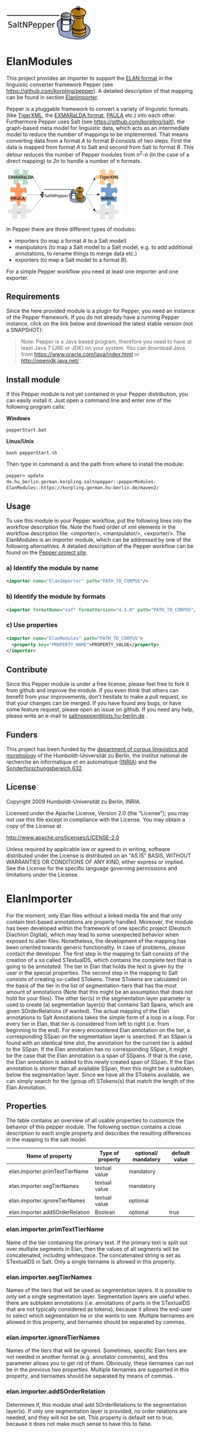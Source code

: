 ![SaltNPepper project](./gh-site/img/SaltNPepper_logo2010.png)
# ElanModules
This project provides an importer to support the [ELAN format](https://tla.mpi.nl/tools/tla-tools/elan/) in the linguistic converter framework Pepper (see https://github.com/korpling/pepper). A detailed description of that mapping can be found in section [ElanImporter](#details).

Pepper is a pluggable framework to convert a variety of linguistic formats (like [TigerXML](http://www.ims.uni-stuttgart.de/forschung/ressourcen/werkzeuge/TIGERSearch/doc/html/TigerXML.html), the [EXMARaLDA format](http://www.exmaralda.org/), [PAULA](http://www.sfb632.uni-potsdam.de/paula.html) etc.) into each other. Furthermore Pepper uses Salt (see https://github.com/korpling/salt), the graph-based meta model for linguistic data, which acts as an intermediate model to reduce the number of mappings to be implemented. That means converting data from a format _A_ to format _B_ consists of two steps. First the data is mapped from format _A_ to Salt and second from Salt to format _B_. This detour reduces the number of Pepper modules from _n<sup>2</sup>-n_ (in the case of a direct mapping) to _2n_ to handle a number of n formats.

![n:n mappings via SaltNPepper](./gh-site/img/puzzle.png)

In Pepper there are three different types of modules:
* importers (to map a format _A_ to a Salt model)
* manipulators (to map a Salt model to a Salt model, e.g. to add additional annotations, to rename things to merge data etc.)
* exporters (to map a Salt model to a format _B_).

For a simple Pepper workflow you need at least one importer and one exporter.

## Requirements
Since the here provided module is a plugin for Pepper, you need an instance of the Pepper framework. If you do not already have a running Pepper instance, click on the link below and download the latest stable version (not a SNAPSHOT):

> Note:
> Pepper is a Java based program, therefore you need to have at least Java 7 (JRE or JDK) on your system. You can download Java from https://www.oracle.com/java/index.html or http://openjdk.java.net/ .


## Install module
If this Pepper module is not yet contained in your Pepper distribution, you can easily install it. Just open a command line and enter one of the following program calls:

**Windows**
```
pepperStart.bat 
```

**Linux/Unix**
```
bash pepperStart.sh 
```

Then type in command *is* and the path from where to install the module:
```
pepper> update de.hu_berlin.german.korpling.saltnpepper::pepperModules-ElanModules::https://korpling.german.hu-berlin.de/maven2/
```

## Usage
To use this module in your Pepper workflow, put the following lines into the workflow description file. Note the fixed order of xml elements in the workflow description file: &lt;importer/>, &lt;manipulator/>, &lt;exporter/>. The ElanModules is an importer module, which can be addressed by one of the following alternatives.
A detailed description of the Pepper workflow can be found on the [Pepper project site](https://github.com/korpling/pepper). 

### a) Identify the module by name

```xml
<importer name="ElanImporter" path="PATH_TO_CORPUS"/>
```

### b) Identify the module by formats
```xml
<importer formatName="eaf" formatVersion="4.5.0" path="PATH_TO_CORPUS"/>
```

### c) Use properties
```xml
<importer name="ElanModules" path="PATH_TO_CORPUS">
  <property key="PROPERTY_NAME">PROPERTY_VALUE</property>
</importer>
```

## Contribute
Since this Pepper module is under a free license, please feel free to fork it from github and improve the module. If you even think that others can benefit from your improvements, don't hesitate to make a pull request, so that your changes can be merged.
If you have found any bugs, or have some feature request, please open an issue on github. If you need any help, please write an e-mail to saltnpepper@lists.hu-berlin.de .

## Funders
This project has been funded by the [department of corpus linguistics and morphology](https://www.linguistik.hu-berlin.de/institut/professuren/korpuslinguistik/) of the Humboldt-Universität zu Berlin, the Institut national de recherche en informatique et en automatique ([INRIA](www.inria.fr/en/)) and the [Sonderforschungsbereich 632](https://www.sfb632.uni-potsdam.de/en/). 

## License
  Copyright 2009 Humboldt-Universität zu Berlin, INRIA.

  Licensed under the Apache License, Version 2.0 (the "License");
  you may not use this file except in compliance with the License.
  You may obtain a copy of the License at
 
  http://www.apache.org/licenses/LICENSE-2.0

  Unless required by applicable law or agreed to in writing, software
  distributed under the License is distributed on an "AS IS" BASIS,
  WITHOUT WARRANTIES OR CONDITIONS OF ANY KIND, either express or implied.
  See the License for the specific language governing permissions and
  limitations under the License.


# <a name="details">ElanImporter</a>

For the moment, only Elan files without a linked media file and that only contain text-based annotations are properly handled. Moreover, the module has been developed within the framework of one specific project (Deutsch Diachron Digital), which may lead to some unexpected behavior when exposed to alien files. Nonetheless, the development of the mapping has been oriented towards generic functionality. In case of problems, please contact the developer.
The first step in the mapping to Salt consists of the creation of a so called STextualDS, which contains the complete text that is going to be annotated. The tier in Elan that holds the text is given by the user in the special properties.
The second step in the mapping to Salt consists of creating so-called STokens. These STokens are calculated on the basis of the tier in the list of segmentation-tiers that has the most amount of annotations (Note that this might be an assumption that does not hold for your files). The other tier(s) in the segmentation layer parameter is used to create (a) segmentation layer(s) that contains Salt Spans, which are given SOrderRelations (if wanted).
The actual mapping of the Elan annotations to Salt Annotations takes the simple form of a loop in a loop. For every tier in Elan, that tier is considered from left to right (i.e. from beginning to the end). For every encountered Elan annotation on the tier, a corresponding SSpan on the segmentation layer is searched. If an SSpan is found with an identical time slot, the annotation for the current tier is added to the SSpan. If the Elan annotation has no corresponding SSpan, it might be the case that the Elan annotation is a span of SSpans. If that is the case, the Elan annotation is added to this newly created span of SSpan. If the Elan annotation is shorter than all available SSpan, then this might be a subtoken, below the segmentation layer. Since we have all the STokens available, we can simply search for the (group of) STokens(s) that match the length of the Elan Annotation.

## Properties

 The table  contains an overview of all usable properties to customize the behavior of this pepper module. The following section contains a close description to each single property and describes the resulting differences in the mapping to the salt model.
 
|Name of property 					| Type of property	|optional/ mandatory|	default value|
|-----------------------------------|-------------------|-------------------|----------------|
| elan.importer.primTextTierName	| textual value		| mandatory |
| elan.importer.segTierNames 		| textual value		|mandatory	|
| elan.importer.ignoreTierNames		| textual value		|optional	|
| elan.importer.addSOrderRelation	| Boolean			|optional	|	true


### elan.importer.primTextTierName
Name of the tier containing the primary text. If the primary text is split out over multiple segments in Elan, then the values of all segments will be concatenated, including whitespace. The concatenated string is set as STextualDS in Salt. Only a single tiername is allowed in this property.

### elan.importer.segTierNames
Names of the tiers that will be used as segmentation layers. It is possible to only set a single segmentation layer. Segmentation layers are useful when there are subtoken annotations (i.e. annotations of parts in the STextualDS that are not typically considered as tokens), because it allows the end-user to select which segmentation he or she wants to see. Multiple tiernames are allowed in this property, and tiernames should be separated by commas.

### elan.importer.ignoreTierNames
Names of the tiers that will be ignored. Sometimes, specific Elan tiers are not needed in another format (e.g. annotator comments), and this parameter allows you to get rid of them. Obviously, these tiernames can not be in the previous two properties. Multiple tiernames are supported in this property, and tiernames should be separated by means of commas.

### elan.importer.addSOrderRelation
Determines if, this module shall add SOrderRelations to the segmentation layer(s). If only one segmentation layer is provided, no order relations are needed, and they will not be set. This property is default set to true, because it does not make much sense to have this to false.

